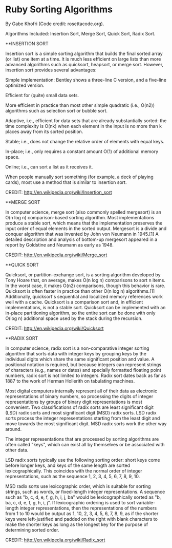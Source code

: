 # Ruby Sorting Algorithms

By Gabe Khofri (Code credit: rosettacode.org).


Algorithms Included: Insertion Sort, Merge Sort, Quick Sort, Radix Sort.

**INSERTION SORT

Insertion sort is a simple sorting algorithm that builds the final sorted array (or list) one item at a time. It is much less efficient on large lists than more advanced algorithms such as quicksort, heapsort, or merge sort. However, insertion sort provides several advantages:

Simple implementation: Bentley shows a three-line C version, and a five-line optimized version.

Efficient for (quite) small data sets.

More efficient in practice than most other simple quadratic (i.e., O(n2)) algorithms such as selection sort or bubble sort.

Adaptive, i.e., efficient for data sets that are already substantially sorted: the time complexity is O(nk) when each element in the input is no more than k places away from its sorted position.

Stable; i.e., does not change the relative order of elements with equal keys.

In-place; i.e., only requires a constant amount O(1) of additional memory space.

Online; i.e., can sort a list as it receives it.

When people manually sort something (for example, a deck of playing cards), most use a method that is similar to insertion sort.

CREDIT: http://en.wikipedia.org/wiki/Insertion_sort

**MERGE SORT

In computer science, merge sort (also commonly spelled mergesort) is an O(n log n) comparison-based sorting algorithm. Most implementations produce a stable sort, which means that the implementation preserves the input order of equal elements in the sorted output. Mergesort is a divide and conquer algorithm that was invented by John von Neumann in 1945.[1] A detailed description and analysis of bottom-up mergesort appeared in a report by Goldstine and Neumann as early as 1948.

CREDIT: http://en.wikipedia.org/wiki/Merge_sort

**QUICK SORT

Quicksort, or partition-exchange sort, is a sorting algorithm developed by Tony Hoare that, on average, makes O(n log n) comparisons to sort n items. In the worst case, it makes O(n2) comparisons, though this behavior is rare. Quicksort is often faster in practice than other O(n log n) algorithms.[1] Additionally, quicksort's sequential and localized memory references work well with a cache. Quicksort is a comparison sort and, in efficient implementations, is not a stable sort. Quicksort can be implemented with an in-place partitioning algorithm, so the entire sort can be done with only O(log n) additional space used by the stack during the recursion.

CREDIT: http://en.wikipedia.org/wiki/Quicksort

**RADIX SORT

In computer science, radix sort is a non-comparative integer sorting algorithm that sorts data with integer keys by grouping keys by the individual digits which share the same significant position and value. A positional notation is required, but because integers can represent strings of characters (e.g., names or dates) and specially formatted floating point numbers, radix sort is not limited to integers. Radix sort dates back as far as 1887 to the work of Herman Hollerith on tabulating machines.

Most digital computers internally represent all of their data as electronic representations of binary numbers, so processing the digits of integer representations by groups of binary digit representations is most convenient. Two classifications of radix sorts are least significant digit (LSD) radix sorts and most significant digit (MSD) radix sorts. LSD radix sorts process the integer representations starting from the least digit and move towards the most significant digit. MSD radix sorts work the other way around.

The integer representations that are processed by sorting algorithms are often called "keys", which can exist all by themselves or be associated with other data.

LSD radix sorts typically use the following sorting order: short keys come before longer keys, and keys of the same length are sorted lexicographically. This coincides with the normal order of integer representations, such as the sequence 1, 2, 3, 4, 5, 6, 7, 8, 9, 10.

MSD radix sorts use lexicographic order, which is suitable for sorting strings, such as words, or fixed-length integer representations. A sequence such as "b, c, d, e, f, g, h, i, j, ba" would be lexicographically sorted as "b, ba, c, d, e, f, g, h, i, j". If lexicographic ordering is used to sort variable-length integer representations, then the representations of the numbers from 1 to 10 would be output as 1, 10, 2, 3, 4, 5, 6, 7, 8, 9, as if the shorter keys were left-justified and padded on the right with blank characters to make the shorter keys as long as the longest key for the purpose of determining sorted order.

CREDIT: http://en.wikipedia.org/wiki/Radix_sort